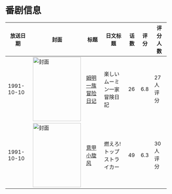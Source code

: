 # 番剧信息

|放送日期|封面|标题|日文标题|话数|评分|评分人数|
|---|---|---|---|---|---|---|
|1991-10-10|<img src="//lain.bgm.tv/pic/cover/c/9c/ac/9268_rEg13.jpg" alt="封面" style="width:150px;height:200px;object-fit:cover;">|[姆明一族 冒险日记](https://bangumi.tv/subject/9268)|楽しいムーミン一家 冒険日記|26|6.8|27人评分|
|1991-10-10|<img src="//lain.bgm.tv/pic/cover/c/b7/1f/96335_fUil7.jpg" alt="封面" style="width:150px;height:200px;object-fit:cover;">|[意甲小旋风](https://bangumi.tv/subject/96335)|燃えろ!トップストライカー|49|6.3|30人评分|
